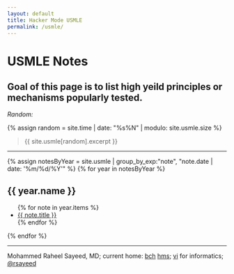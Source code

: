 ```yaml
---
layout: default
title: Hacker Mode USMLE
permalink: /usmle/
---
```


# USMLE Notes

Goal of this page is to list high yeild principles or mechanisms popularly tested. 
----


_Random:_

{% assign random = site.time | date: "%s%N" | modulo: site.usmle.size %}
> {{ site.usmle[random].excerpt }}

----

{% assign notesByYear = site.usmle | group_by_exp:"note", "note.date | date: '%m/%d/%Y'" %}
{% for year in notesByYear %}
<h2 id="{{ year.name }}">{{ year.name }}</h2>
<ul aria-label="posts from {{ year.name }}">
  {% for note in year.items %}
  <li>
    <a href="{{ note.url }}">{{ note.title }}</a>
  </li>
  {% endfor %}
</ul>
{% endfor %}

--------------------

Mohammed Raheel Sayeed, MD; current home: [bch](https://chip.org) [hms](https://hms.harvard.edu);
[vi](https://vim.org) for informatics;
<a href="https://twitter.com/rsayeed">@rsayeed</a>

